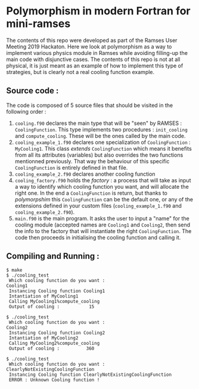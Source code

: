 # Polymorphism in modern Fortran for mini-ramses

The contents of this repo were developed as part of the Ramses User Meeting 2019 Hackaton.
Here we look at polymorphism as a way to implement various physics module in Ramses while avoiding filling-up the main code with disjunctive cases. The contents of this repo is not at all physical, it is just meant as an example of how to implement this type of strategies, but is clearly not a real cooling function example.

## Source code :
The code is composed of 5 source files that should be visited in the following order :

1. ```cooling.f90``` declares the main type that will be "seen" by RAMSES : ```CoolingFunction```. This type implements two procedures : ```init_cooling``` and ```compute_cooling```. These will be the ones called by the main code.
1. ```cooling_example_1.f90``` declares one specialization of ```CoolingFunction``` : ```MyCooling1```. This class *extends* ```CoolingFunction``` which means it benefits from all its attributes (variables) but also overrides the two functions mentionned previously. That way the behaviour of this specific ```CoolingFunction``` is entirely defined in that file. 
1. ```cooling_example_2.f90``` declares another cooling function
1. ```cooling_factory.f90``` holds the _factory_ : a process that will take as input a way to identify which cooling function you want, and will allocate the right one. In the end a ```CoolingFunction``` is return, but thanks to _polymorpshim_ this ```CoolingFunction``` can be the default one, or any of the extensions defined in your custom files (```cooling_example_1.f90``` and ```cooling_example_2.f90```).
1. ```main.f90``` is the main program. It asks the user to input a "name" for the cooling module (accepted names are ```Cooling1``` and ```Cooling2```, then send the info to the factory that will instantiate the right ```CoolingFunction```. The code then proceeds in initialising the cooling function and calling it.

## Compiling and Running :

```
$ make
$ ./cooling_test
 Which cooling function do you want : 
Cooling1
 Instancing Cooling function Cooling1
 Intantiation of MyCooling1
 Calling MyCooling1%compute_cooling
 Output of cooling :           15
 
$ ./cooling_test
 Which cooling function do you want : 
Cooling2
 Instancing Cooling function Cooling2
 Intantiation of MyCooling2
 Calling MyCooling2%compute_cooling
 Output of cooling :          360
 
$ ./cooling_test
 Which cooling function do you want : 
ClearlyNotExistingCoolingFunction
 Instancing Cooling function ClearlyNotExistingCoolingFunction
 ERROR : Unknown Cooling function !
```